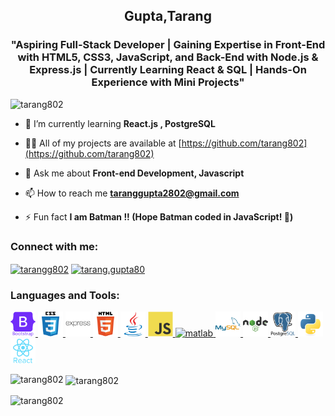 <h2 align="center"> Gupta,Tarang</h2>
<h3 align="center">"Aspiring Full-Stack Developer | Gaining Expertise in Front-End with HTML5, CSS3, JavaScript, and Back-End with Node.js & Express.js | Currently Learning React & SQL | Hands-On Experience with Mini Projects"</h3>

<p align="left"> <img src="https://komarev.com/ghpvc/?username=tarang802&label=Profile%20views&color=0e75b6&style=flat" alt="tarang802" /> </p>

- 🌱 I’m currently learning **React.js , PostgreSQL**

- 👨‍💻 All of my projects are available at [https://github.com/tarang802](https://github.com/tarang802)

- 💬 Ask me about **Front-end Development, Javascript**

- 📫 How to reach me **taranggupta2802@gmail.com**

- ⚡ Fun fact **I am Batman !! (Hope Batman coded in JavaScript! 🦇)**

<h3 align="left">Connect with me:</h3>
<p align="left">
<a href="https://twitter.com/tarangg802" target="blank"><img align="center" src="https://raw.githubusercontent.com/rahuldkjain/github-profile-readme-generator/master/src/images/icons/Social/twitter.svg" alt="tarangg802" height="30" width="40" /></a>
<a href="https://instagram.com/tarang.gupta80" target="blank"><img align="center" src="https://raw.githubusercontent.com/rahuldkjain/github-profile-readme-generator/master/src/images/icons/Social/instagram.svg" alt="tarang.gupta80" height="30" width="40" /></a>
</p>

<h3 align="left">Languages and Tools:</h3>
<p align="left"> <a href="https://getbootstrap.com" target="_blank" rel="noreferrer"> <img src="https://raw.githubusercontent.com/devicons/devicon/master/icons/bootstrap/bootstrap-plain-wordmark.svg" alt="bootstrap" width="40" height="40"/> </a> <a href="https://www.w3schools.com/css/" target="_blank" rel="noreferrer"> <img src="https://raw.githubusercontent.com/devicons/devicon/master/icons/css3/css3-original-wordmark.svg" alt="css3" width="40" height="40"/> </a> <a href="https://expressjs.com" target="_blank" rel="noreferrer"> <img src="https://raw.githubusercontent.com/devicons/devicon/master/icons/express/express-original-wordmark.svg" alt="express" width="40" height="40"/> </a> <a href="https://www.w3.org/html/" target="_blank" rel="noreferrer"> <img src="https://raw.githubusercontent.com/devicons/devicon/master/icons/html5/html5-original-wordmark.svg" alt="html5" width="40" height="40"/> </a> <a href="https://www.java.com" target="_blank" rel="noreferrer"> <img src="https://raw.githubusercontent.com/devicons/devicon/master/icons/java/java-original.svg" alt="java" width="40" height="40"/> </a> <a href="https://developer.mozilla.org/en-US/docs/Web/JavaScript" target="_blank" rel="noreferrer"> <img src="https://raw.githubusercontent.com/devicons/devicon/master/icons/javascript/javascript-original.svg" alt="javascript" width="40" height="40"/> </a> <a href="https://www.mathworks.com/" target="_blank" rel="noreferrer"> <img src="https://upload.wikimedia.org/wikipedia/commons/2/21/Matlab_Logo.png" alt="matlab" width="40" height="40"/> </a> <a href="https://www.mysql.com/" target="_blank" rel="noreferrer"> <img src="https://raw.githubusercontent.com/devicons/devicon/master/icons/mysql/mysql-original-wordmark.svg" alt="mysql" width="40" height="40"/> </a> <a href="https://nodejs.org" target="_blank" rel="noreferrer"> <img src="https://raw.githubusercontent.com/devicons/devicon/master/icons/nodejs/nodejs-original-wordmark.svg" alt="nodejs" width="40" height="40"/> </a> <a href="https://www.postgresql.org" target="_blank" rel="noreferrer"> <img src="https://raw.githubusercontent.com/devicons/devicon/master/icons/postgresql/postgresql-original-wordmark.svg" alt="postgresql" width="40" height="40"/> </a> <a href="https://www.python.org" target="_blank" rel="noreferrer"> <img src="https://raw.githubusercontent.com/devicons/devicon/master/icons/python/python-original.svg" alt="python" width="40" height="40"/> </a> <a href="https://reactjs.org/" target="_blank" rel="noreferrer"> <img src="https://raw.githubusercontent.com/devicons/devicon/master/icons/react/react-original-wordmark.svg" alt="react" width="40" height="40"/> </a> </p>

<p><img align="left" src="https://github-readme-stats.vercel.app/api/top-langs?username=tarang802&show_icons=true&locale=en&layout=compact" alt="tarang802" /></p>

<p>&nbsp;<img align="center" src="https://github-readme-stats.vercel.app/api?username=tarang802&show_icons=true&locale=en" alt="tarang802" /></p>

<p><img align="center" src="https://github-readme-streak-stats.herokuapp.com/?user=tarang802&" alt="tarang802" /></p>
